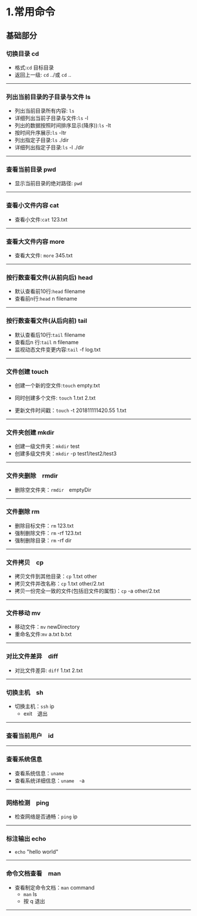 # 1.常用命令
## 基础部分
### 切换目录 cd
* 格式:<code>cd</code> 目标目录
* 返回上一级: <code>cd</code> ../或 <code>cd</code> ..

---

### 列出当前目录的子目录与文件 ls
* 列出当前目录所有内容: <code>ls</code> 
* 详细列出当前子目录与文件:<code>ls</code> -l
* 列出的数据按照时间排序显示(降序)):<code>ls</code> -lt
* 按时间升序展示:<code>ls</code> -ltr
* 列出指定子目录:<code>ls</code> ./dir  
* 详细列出指定子目录:<code>ls</code> -l ./dir

---

### 查看当前目录 pwd
* 显示当前目录的绝对路径: <code>pwd</code> 

---

### 查看小文件内容 cat
* 查看小文件:<code>cat</code> 123.txt

---

### 查看大文件内容 more
* 查看大文件: <code>more</code> 345.txt

---

### 按行数查看文件(从前向后) head 
* 默认查看前10行:<code>head</code> filename
* 查看前n行:<code>head</code> n filename

---

### 按行数查看文件(从后向前) tail
* 默认查看后10行:<code>tail</code> filename
* 查看后n 行:<code>tail</code> n filename
* 监视动态文件变更内容:<code>tail</code> -f log.txt

---

### 文件创建 touch
* 创建一个新的空文件:<code>touch</code> empty.txt
* 同时创建多个文件: <code>touch</code> 1.txt 2.txt 

* 更新文件时间戳：<code>touch</code> -t 201811111420.55 1.txt

---

### 文件夹创建 mkdir
* 创建一级文件夹：<code>mkdir</code> test
* 创建多级文件夹：<code>mkdir</code> -p test1/test2/test3

---

### 文件夹删除　rmdir
* 删除空文件夹：<code>rmdir</code>　emptyDir 

---

### 文件删除 rm
* 删除目标文件：<code>rm</code> 123.txt
* 强制删除文件：<code>rm</code> -rf 123.txt
* 强制删除目录：<code>rm</code> -rf dir

---

### 文件拷贝　cp
* 拷贝文件到其他目录：<code>cp</code> 1.txt other
* 拷贝文件并改名称：<code>cp</code> 1.txt other/2.txt
* 拷贝一份完全一致的文件(包括旧文件的属性)：<code>cp</code> -a other/2.txt

---

### 文件移动 mv
* 移动文件：<code>mv</code> newDirectory
* 重命名文件:<code>mv</code> a.txt b.txt

---

### 对比文件差异　diff
* 对比文件差异: <code>diff</code> 1.txt 2.txt

---

### 切换主机　sh
* 切换主机：<code>ssh</code> ip
  * exit　退出

---
### 查看当前用户　id

---
### 查看系统信息　
* 查看系统信息：<code>uname</code>
* 查看系统详细信息：<code>uname</code>　-a

---
### 网络检测　ping
* 检查网络是否通畅：<code>ping</code> ip
---

### 标注输出 echo
* <code>echo</code> "hello world" 
---
### 命令文档查看　man
* 查看制定命令文档：<code>man</code> command
  *  <code>man</code> ls
  * 按 q 退出

---
<!-- ## 使用deepin 所拾得
### 解压缩 tar
    *  tar xzf filename.tar.gz -->

